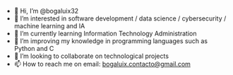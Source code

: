 - 👋 Hi, I’m @bogaluix32
- 👀 I’m interested in software development / data science / cybersecurity / machine learning and IA
- 🌱 I’m currently learning Information Technology Administration 
- 🌱 I’m improving my knowledge in programming languages such as Python and C
- 💞️ I’m looking to collaborate on technological projects
- 📫 How to reach me on email: bogaluix.contacto@gmail.com

<!---
bogaluix32/bogaluix32 is a ✨ special ✨ repository because its `README.md` (this file) appears on your GitHub profile.
You can click the Preview link to take a look at your changes.
--->
